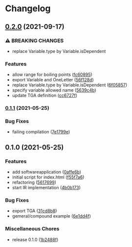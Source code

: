 # Changelog

## [0.2.0](https://www.github.com/cheminfo/cheminfo-types/compare/v0.1.1...v0.2.0) (2021-09-17)


### ⚠ BREAKING CHANGES

* replace Variable.type by Variable.isDependent

### Features

* allow range for boiling points ([fc60895](https://www.github.com/cheminfo/cheminfo-types/commit/fc60895ace49fb6c601d9970853481c289b84705))
* export Variable and OneLetter ([56f128d](https://www.github.com/cheminfo/cheminfo-types/commit/56f128d7d722f1048cdb7400897a8f47af6fe918))
* replace Variable.type by Variable.isDependent ([6f05857](https://www.github.com/cheminfo/cheminfo-types/commit/6f05857a411601f2dad5a73052cd3cad4ebea186))
* specify variable allowed name ([5639c4b](https://www.github.com/cheminfo/cheminfo-types/commit/5639c4bae1ce46abbd7ce5da4fbe9ac236162cbc))
* update TGA definition ([cc6727f](https://www.github.com/cheminfo/cheminfo-types/commit/cc6727f92df10e75b3ed3716edc62114e527368c))

### [0.1.1](https://www.github.com/cheminfo/cheminfo-types/compare/v0.1.0...v0.1.1) (2021-05-25)


### Bug Fixes

* failing compilation ([7e1799e](https://www.github.com/cheminfo/cheminfo-types/commit/7e1799eead3ba40890ba5bb505f7ff86c8aa971e))

## 0.1.0 (2021-05-25)


### Features

* add softwareapplication ([0affe6b](https://www.github.com/cheminfo/cheminfo-types/commit/0affe6bd8ec020a2a044c29dd278d1fac69a76e6))
* initial script for index.html ([f55f7a6](https://www.github.com/cheminfo/cheminfo-types/commit/f55f7a66ec8d5b33806a1a3879015cc2758bf876))
* refactoring ([5617699](https://www.github.com/cheminfo/cheminfo-types/commit/5617699c6d1f346c3161a742490972465603f508))
* start IR implementation ([4b0b173](https://www.github.com/cheminfo/cheminfo-types/commit/4b0b173d67c6b16a4042f933d60dd0ffd5e18ea5))


### Bug Fixes

* export TGA ([31cd8b8](https://www.github.com/cheminfo/cheminfo-types/commit/31cd8b84b3b7efa689b822c48fc1722c415c2177))
* gemeral/compound example ([6e1dd4f](https://www.github.com/cheminfo/cheminfo-types/commit/6e1dd4fab89216702c897a4511944279cc53498f))


### Miscellaneous Chores

* release 0.1.0 ([1b2488f](https://www.github.com/cheminfo/cheminfo-types/commit/1b2488fc1688556e09d1cf54b56ef454b19de39d))
